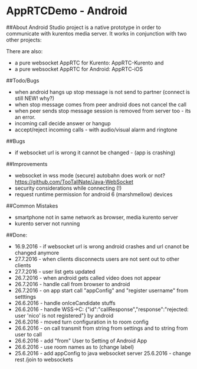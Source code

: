 # AppRTCDemo - Android

##About
Android Studio project is a native prototype in order to communicate with kurentos media server. It works in conjunction with two other projects:

There are also:
- a pure websocket AppRTC for Kurento: AppRTC-Kurento and
- a pure websocket AppRTC for Android: AppRTC-iOS 

##Todo/Bugs
- when android hangs up stop message is not send to partner (connect is still NEW! why?)
- when stop message comes from peer android does not cancel the call
- when peer sends stop message session is removed from server too - its an error.
- incoming call decide answer or hangup
- accept/reject incoming calls - with audio/visual alarm and ringtone

##Bugs
- if websocket url is wrong it cannot be changed - (app is crashing)

##Improvements
- websocket in wss mode (secure) autobahn does work or not?
	https://github.com/TooTallNate/Java-WebSocket
- security considerations while connecting (!)
- request runtime permission for android 6 (marshmellow) devices

##Common Mistakes
- smartphone not in same network as browser, media kurento server
- kurento server not running

##Done:
- 16.9.2016 - if websocket url is wrong android crashes and url cnanot be changed anymore
- 27.7.2016 - when clients disconnects users are not sent out to other clients
- 27.7.2016 - user list gets updated
- 26.7.2016 - when android gets called video does not appear
- 26.7.2016 - handle call from browser to android
- 26.7.2016 - on app start call "appConfig"  and "register username" from setttings
- 26.6.2016 - handle onIceCandidate stuffs
- 26.6.2016 - handle WSS->C: {"id":"callResponse","response":"rejected: user 'nico' is not registered"} by android
- 26.6.2016 - moved turn configuration in to room config
- 26.6.2016 - on call transmit from string from settings and to string from user to call 
- 26.6.2016 -	add "from" User to Setting of Android App
- 26.6.2016 - use room names as to (change label)
- 25.6.2016 - add appConfig to java websocket server
 25.6.2016 - change rest /join to websockets